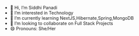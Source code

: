 - 👋 Hi, I’m Siddhi Panadi
- 👀 I’m interested in Technology
- 🌱 I’m currently learning NextJS,Hibernate,Spring,MongoDB
- 💞️ I’m looking to collaborate on Full Stack Projects
- 😄 Pronouns: She/Her


